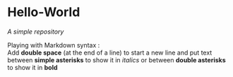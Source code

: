 # Hello-World
*A simple repository*  
  
Playing with Markdown syntax :  
Add **double space** (at the end of a line) to start a new line and put text between **simple asterisks** to show it in *italics* or between **double asterisks** to show it in **bold**  
